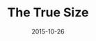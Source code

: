 ---
layout: site
title: "The True Size"
date: 2015-10-26
categories: [community]
version: 1.4.5
major: 1
minor: 4
patch: 5
slug: the-true-size
link: http://thetruesize.com/
permalink: /sites/:slug
---